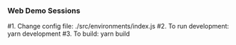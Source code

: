 ### Web Demo Sessions

#1. Change config file: ./src/environments/index.js
#2. To run development: yarn development
#3. To build: yarn build
